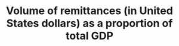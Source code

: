 ---
actual_indicator_available: Personal transfers as a percentage of GDP
actual_indicator_available_description: Personal transfers (sometimes called remittances)
  from U.S. resident immigrants to foreign residents
data_non_statistical: false
date_metadata_updated: 10/2017
date_of_national_source_publication: 9/2017
goal_meta_link: http://unstats.un.org/sdgs/files/metadata-compilation/Metadata-Goal-17.pdf
goal_meta_link_page: 9
graph: longitudinal
graph_status_notes: Graphed
graph_title: Personal transfers from US resident immigrants to foreign residents as
  a percentage of GDP
graph_type: line
graph_type_description: Line graph
has_metadata: false
indicator: 17.3.2
indicator_name: Volume of remittances (in United States dollars) as a proportion of
  total GDP
indicator_sort_order: 17-03-02
indicator_variable: vol_remit_pct_gdp
layout: indicator
periodicity: Annual
permalink: /17-3-2/
published: true
reporting_status: complete
scheduled_update_by_national_source: 12/2017
sdg_goal: 17
source_active_1: true
source_agency_staff_email: Andrew.Craig@bea.gov
source_agency_staff_name_1: Andrew Craig
source_agency_survey_dataset: U.S. International Transactions in Secondary Income
source_notes_1: null
source_title_1: null
source_url_1: http://www.bea.gov/iTable/iTableHtml.cfm?reqid=62&step=6&isuri=1&6210=1&6200=62
target: Mobilize additional financial resources for developing countries from multiple
  sources.
target_id: '17.3'
time_period: 2000-2016
title: Volume of remittances (in United States dollars) as a proportion of total GDP
un_custodial_agency: World Bank
un_designated_tier: '1'
unit_of_measure: Percentage
us_method_of_computation: Personal transfers divided by GDP, expressed as a percentage
variable_description: null
variable_notes: null
---